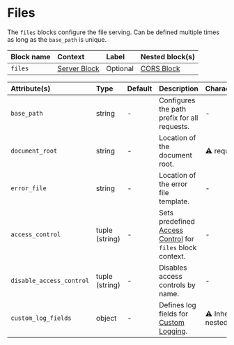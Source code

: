 # Files

The `files` blocks configure the file serving. Can be defined multiple times as long as the `base_path` is unique.

| Block name | Context                       | Label    | Nested block(s)           |
|:-----------|:------------------------------|:---------|:--------------------------|
| `files`    | [Server Block](#server-block) | Optional | [CORS Block](#cors-block) |

| Attribute(s)             | Type           | Default | Description                                                                  | Characteristic(s)                   | Example                            |
|:-------------------------|:---------------|:--------|:-----------------------------------------------------------------------------|:------------------------------------|:-----------------------------------|
| `base_path`              | string         | -       | Configures the path prefix for all requests.                                 | -                                   | `base_path = "/files"`             |
| `document_root`          | string         | -       | Location of the document root.                                               | &#9888; required                    | `document_root = "./htdocs"`       |
| `error_file`             | string         | -       | Location of the error file template.                                         | -                                   | -                                  |
| `access_control`         | tuple (string) | -       | Sets predefined [Access Control](#access-control) for `files` block context. | -                                   | `access_control = ["foo"]`         |
| `disable_access_control` | tuple (string) | -       | Disables access controls by name.                                            | -                                   | `disable_access_control = ["foo"]` |
| `custom_log_fields`      | object         | -       | Defines log fields for [Custom Logging](LOGS.md#custom-logging).             | &#9888; Inherited by nested blocks. | -                                  |
